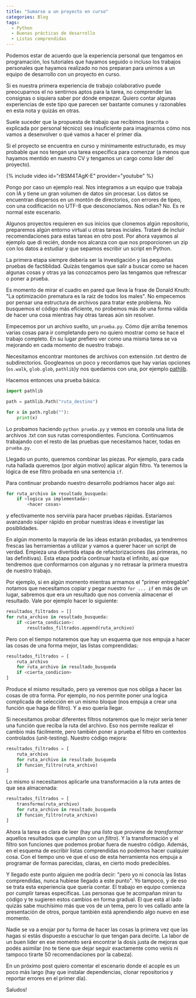 ```yaml
---
title: "Sumarse a un proyecto en curso"
categories: Blog
tags:
  - Python
  - Buenas prácticas de desarrollo
  - Listas comprendidas
---
```


Podemos estar de acuerdo que la experiencia personal que tengamos en 
programación, los tutoriales que hayamos seguido o incluso los trabajos
personales que hayamos realizado no nos preparan para unirnos a un equipo de
desarrollo con un proyecto en curso.

Si es nuestra primera experiencia de trabajo colaborativo puede preocuparnos el 
no sentirnos aptos para la tarea, no comprender las consignas o siquiera saber 
por dónde empezar. Quiero contar algunas experiencias de este tipo que parecen
ser bastante comunes y razonables en esta nota y quizás en otras.

Suele suceder que la propuesta de trabajo que recibimos (escrita o explicada por
personal técnico) sea insuficiente para imaginarnos cómo nos vamos a desenvolver
o qué vamos a hacer el primer día.

Si el proyecto se encuentra en curso y mínimamente estructurado, es muy probable
que nos tengan una tarea específica para comenzar (a menos que hayamos mentido
en nuestro CV y tengamos un cargo como lider del proyecto).

{% include video id="rBSM4TAgK-E" provider="youtube" %}

Pongo por caso un ejemplo real. Nos integramos a un equipo que trabaja con IA y
tiene un gran volumen de datos sin procesar. Los datos se encuentran dispersos
en un montón de directorios, con errores de tipeo, con una codificación no UTF-8
que desconocíamos. Nos odian? No. Es re normal este escenario.

Algunos proyectos requieren en sus inicios que clonemos algún repositorio,
preparemos algún entorno virtual u otras tareas inciales. Trataré de incluir
recomendaciones para estas tareas en otro post. Por ahora vayamos al ejemplo que
di recién, donde nos alcanza con que nos proporcionen un zip con los datos a
estudiar y que sepamos escribir un script en Python.

La primera etapa siempre debería ser la investigación y las pequeñas pruebas de
factiblidad. Quizás tengamos que salir a buscar como se hacen algunas cosas y
otras ya las conozcamos pero las tengamos que refrescar o poner a prueba.

Es momento de mirar el cuadro en pared que lleva la frase de Donald Knuth:
"La optimización prematura es la raíz de todos los males". No empecemos por
pensar una estructura de archivos para tratar este problema. No busquemos el
código más eficiente, no probemos más de una forma válida de hacer una cosa
mientras hay otras tareas aún sin resolver.

Empecemos por un archivo suelto, un `prueba.py`. Cómo dije arriba tenemos varias
cosas para ir completando pero no quiero mostrar como se hace el trabajo
completo. En su lugar prefiero ver como una misma tarea se va mejorando en cada
momento de nuestro trabajo.

Necesitamos encontrar montones de archivos con extensión .txt dentro de 
subdirectorios. Googleamos un poco y recordamos que hay varias opciones 
(`os.walk`, `glob.glob`, `pathlib`)y nos quedamos con una, por ejemplo 
[pathlib](https://docs.python.org/es/3.10/library/pathlib.html).

Hacemos entonces una prueba básica:

```python
import pathlib

path = pathlib.Path("ruta_destino")

for x in path.rglob(""):
    print(x)
```

Lo probamos haciendo `python prueba.py` y vemos en consola una lista de
archivos .txt con sus rutas correspondientes. Funciona. Continuamos trabajando
con el resto de las pruebas que necesitamos hacer, todas en `prueba.py`.

Llegado un punto, queremos combinar las piezas. Por ejemplo, para cada ruta
hallada queremos (por algún motivo) aplicar algún filtro. Ya tenemos la lógica
de ese filtro probada en una sentencia `if`.

Para continuar probando nuestro desarrollo podríamos hacer algo así:

```python
for ruta_archivo in resultado_busqueda:
    if <logica ya implementada>:
        <hacer cosas>
```

y efectivamente nos serviría para hacer pruebas rápidas. Estaríamos avanzando
súper rápido en probar nuestras ideas e investigar las posiblidades.

En algún momento la mayoría de las ideas estarán probadas, ya tendremos frescas
las herramientas a utilizar y vamos a querer hacer un script de verdad. Empieza
una divertida etapa de refactorizaciones (las primeras, no las definitivas).
Esta etapa podría continuar hasta el infinito, así que tendremos que 
conformarnos con algunas y no retrasar la primera muestra de nuestro trabajo.

Por ejemplo, si en algún momento mientras armamos el "primer entregable" notamos 
que necesitamos <sic> copiar y pegar nuestro `for ... if` en más de un lugar, 
sabremos que era un resultado que nos convenía almacenar el resultado. Vale por 
ejemplo hacer lo siguiente:

```python
resultados_filtrados = []
for ruta_archivo in resultado_busqueda:
    if <cierta_condicion>:
        resultados_filtrados.append(ruta_archivo)
```

Pero con el tiempo notaremos que hay un esquema que nos empuja a hacer las cosas
de una forma mejor, las listas comprendidas:

```python
resultados_filtrados = [
    ruta_archivo
    for ruta_archivo in resultado_busqueda
    if <cierta_condicion>
]
```

Produce el mismo resultado, pero ya veremos que nos obliga a hacer las cosas de
otra forma. Por ejemplo, no nos permite poner una logica complicada de selección
en un mismo bloque (nos empuja a crear una función que haga de filtro). Y a eso
quería llegar.

Si necesitamos probar diferentes filtros notaremos que lo mejor sería tener una 
función que reciba la ruta del archivo. Eso nos permite realizar el cambio más 
fácilmente, pero también poner a prueba el filtro en contextos controlados 
(unit-testing). Nuestro código mejora:

```python
resultados_filtrados = [
    ruta_archivo
    for ruta_archivo in resultado_busqueda
    if funcion_filtro(ruta_archivo)
]
```

Lo mismo si necesitamos aplicarle una transformación a la ruta antes de que sea
almacenada:

```python
resultados_filtrados = [
    transforma(ruta_archivo)
    for ruta_archivo in resultado_busqueda
    if funcion_filtro(ruta_archivo)
]
```

Ahora la tarea es clara de leer (hay una *lista* que proviene de *transformar*
aquellos resultados que cumplan con un *filtro*). Y la transformación y el 
filtro son funciones que podemos probar fuera de nuestro código. Además, en el
esquema de escribir listas comprendidas no podemos hacer cualquier cosa. Con el
tiempo uno ve que el uso de esta herramienta nos empuja a programar de formas
parecidas, claras, en cierto modo predecibles.

Y llegado este punto alguien me podría decir: "pero yo ni conocía las listas
comprendidas, nunca hubiese llegado a este punto". Yo tampoco, y de eso se trata
esta experiencia que quería contar. El trabajo en equipo comienza por cumplir
tareas específicas. Las personas que te acompañan miran tu código y te sugieren
estos cambios en forma gradual. El que está al lado quizás sabe muchísimo más
que vos de un tema, pero lo ves callado ante la presentación de otros, porque 
también está aprendiendo algo nuevo en ese momento.

Nadie se va a enojar por tu forma de hacer las cosas la primera vez que las 
hagas si estás dispuesto a escuchar lo que tengan para decirte. La labor de un
buen lider en ese momento será encontrar la dosis justa de mejoras que podés
asimilar (no te tiene que dejar seguir exactamente como venís ni tampoco tirarte
50 recomendaciones por la cabeza).

En un próximo post quiero comentar el escenario donde el acople es un poco más
largo (hay que instalar dependencias, clonar repositorios y reportar errores en
el primer día).

Saludos!
